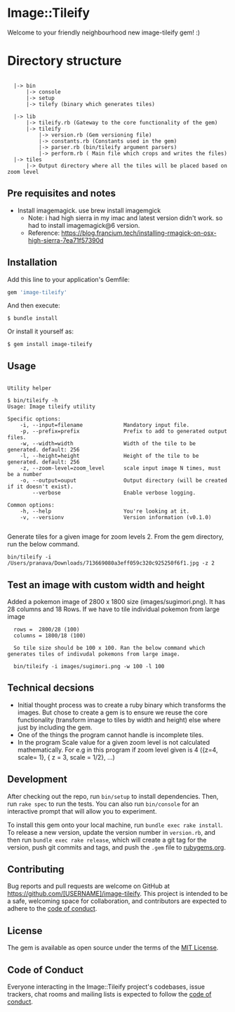 # Image::Tileify

Welcome to your friendly neighbourhood new image-tileify gem! :) 

# Directory structure

```

  |-> bin
      |-> console 
      |-> setup
      |-> tilefy (binary which generates tiles)

  |-> lib
      |-> tileify.rb (Gateway to the core functionality of the gem)
      |-> tileify
          |-> version.rb (Gem versioning file)
          |-> constants.rb (Constants used in the gem)
          |-> parser.rb (bin/tileify argument parsers)
          |-> perform.rb ( Main file which crops and writes the files)
  |-> tiles
      |-> Output directory where all the tiles will be placed based on zoom level

```


## Pre requisites and notes

- Install imagemagick. use brew install imagemgick
  - Note: i had high sierra in my imac and latest version didn't work. so had to install imagemagick@6 version.
  - Reference: https://blog.francium.tech/installing-rmagick-on-osx-high-sierra-7ea71f57390d

## Installation

Add this line to your application's Gemfile:

```ruby
gem 'image-tileify'
```

And then execute:

    $ bundle install

Or install it yourself as:

    $ gem install image-tileify

## Usage

```

Utility helper

$ bin/tileify -h
Usage: Image tileify utility

Specific options:
    -i, --input=filename             Mandatory input file.
    -p, --prefix=prefix              Prefix to add to generated output files.
    -w, --width=width                Width of the tile to be generated. default: 256
    -l, --height=height              Height of the tile to be generated. default: 256
    -z, --zoom-level=zoom_level      scale input image N times, must be a number
    -o, --output=ouput               Output directory (will be created if it doesn't exist).
        --verbose                    Enable verbose logging.

Common options:
    -h, --help                       You're looking at it.
    -v, --versionv                   Version information (v0.1.0)


```

Generate tiles for a given image for zoom levels 2. From the gem directory, run the below command.

```
bin/tileify -i /Users/pranava/Downloads/713669080a3eff059c320c925250f6f1.jpg -z 2

```

## Test an image with custom width and height

Added a pokemon image of 2800 x 1800 size (images/sugimori.png). It has 28 columns and 18 Rows. If we have to tile individual pokemon from large image

```
  rows =  2800/28 (100)
  columns = 1800/18 (100)

  So tile size should be 100 x 100. Ran the below command which generates tiles of indivudal pokemons from large image.

  bin/tileify -i images/sugimori.png -w 100 -l 100

```

## Technical decsions

- Initial thought process was to create a ruby binary which transforms the images. But chose to create a gem is to ensure we reuse the core functionality (transform image to tiles by width and height) else where just by including the gem.
- One of the things the program cannot handle is incomplete tiles. 
- In the program Scale value for a given zoom level is not calculated mathematically. For e.g in this program if zoom level given is 4 ({z=4, scale= 1}, { z = 3, scale = 1/2}, ...)


## Development

After checking out the repo, run `bin/setup` to install dependencies. Then, run `rake spec` to run the tests. You can also run `bin/console` for an interactive prompt that will allow you to experiment.

To install this gem onto your local machine, run `bundle exec rake install`. To release a new version, update the version number in `version.rb`, and then run `bundle exec rake release`, which will create a git tag for the version, push git commits and tags, and push the `.gem` file to [rubygems.org](https://rubygems.org).

## Contributing

Bug reports and pull requests are welcome on GitHub at https://github.com/[USERNAME]/image-tileify. This project is intended to be a safe, welcoming space for collaboration, and contributors are expected to adhere to the [code of conduct](https://github.com/[USERNAME]/image-tileify/blob/master/CODE_OF_CONDUCT.md).


## License

The gem is available as open source under the terms of the [MIT License](https://opensource.org/licenses/MIT).

## Code of Conduct

Everyone interacting in the Image::Tileify project's codebases, issue trackers, chat rooms and mailing lists is expected to follow the [code of conduct](https://github.com/[USERNAME]/image-tileify/blob/master/CODE_OF_CONDUCT.md).
